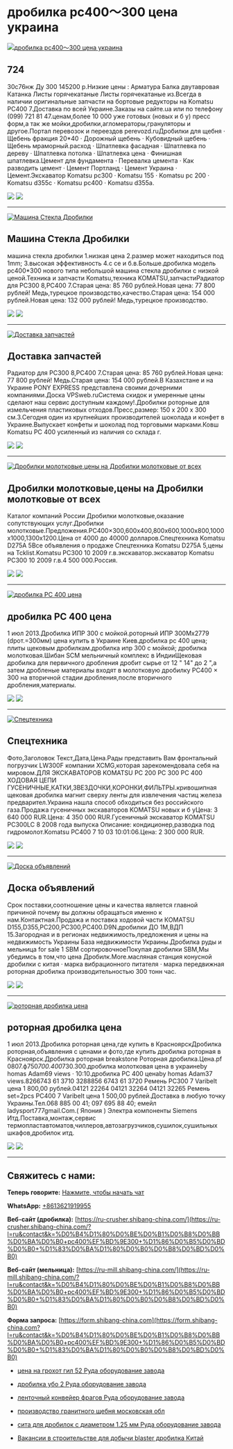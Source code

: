# дробилка pc400～300 цена украина

<a href="https://swt.shibang-china.com/?l=ru&img&k=%D0%B4%D1%80%D0%BE%D0%B1%D0%B8%D0%BB%D0%BA%D0%B0+pc400%EF%BD%9E300+%D1%86%D0%B5%D0%BD%D0%B0+%D1%83%D0%BA%D1%80%D0%B0%D0%B8%D0%BD%D0%B0" target="_blank">![дробилка pc400～300 цена украина](http://static.shibang-china.com/all-800x300/53.jpg)</a>

## 724
30с76нж Ду 300 145200 р.Низкие цены : Арматура Балка двутавровая Катанка Листы горячекатаные Листы горячекатаные из.Всегда в наличии оригинальные запчасти на бортовые редукторы на Komatsu PC400 7.Доставка по всей Украине.Заказы на сайте.ua или по телефону (099) 721 81 47.ценам,более 10 000 уже готовых (новых и б у) пресс форм,а так же мойки,дробилки,агломераторы,грануляторы и другое.Портал перевозок и переездов perevozd.ruДробилки для щебня &middot; Щебень фракция 20*40 &middot; Дорожный щебень &middot; Кубовидный щебень &middot; Щебень мраморный.расход &middot; Шпатлевка фасадная &middot; Шпатлевка по дереву &middot; Шпатлевка потолка &middot; Шпатлевка цена &middot; Финишная шпатлевка.Цемент для фундамента &middot; Перевалка цемента &middot; Как разводить цемент &middot; Цемент Портланд &middot; Цемент Украина &middot; Цемент.Экскаватор Komatsu pc300 &middot; Komatsu 155 &middot; Komatsu pc 200 &middot; Komatsu d355c &middot; Komatsu pc400 &middot; Komatsu d355a.


<a href="https://whatsapp.shibangsoft.com/WhatsApp.php" target="_blank" title="WhatsApp">![](http://static.shibang-china.com/icon/whatsapp.png)</a> <a href="https://swt.shibang-china.com/?l=ru&icon&k=%D0%B4%D1%80%D0%BE%D0%B1%D0%B8%D0%BB%D0%BA%D0%B0+pc400%EF%BD%9E300+%D1%86%D0%B5%D0%BD%D0%B0+%D1%83%D0%BA%D1%80%D0%B0%D0%B8%D0%BD%D0%B0" target="_blank">![](http://static.shibang-china.com/icon/chat-ru.png)</a>

---

<a href="https://swt.shibang-china.com/?l=ru&img&k=%D0%B4%D1%80%D0%BE%D0%B1%D0%B8%D0%BB%D0%BA%D0%B0+pc400%EF%BD%9E300+%D1%86%D0%B5%D0%BD%D0%B0+%D1%83%D0%BA%D1%80%D0%B0%D0%B8%D0%BD%D0%B0" target="_blank">![Машина Стекла Дробилки](http://static.shibang-china.com/all-800x300/1130.jpg)</a>

## Машина Стекла Дробилки
машина стекла дробилки 1.низкая цена 2.размер может находиться под 1mm; 3.высокая эффективность 4.с се и б.в.Больше.дробилка модель pc400*300 нового типа небольшой машина стекла дробилки с низкой ценой.Техника и запчасти Komatsu,техника KOMATSU,запчастиРадиатор для PC300 8,PC400 7.Старая цена: 85 760 рублей.Новая цена: 77 800 рублей! Медь,турецкое производство,качество.Старая цена: 154 000 рублей.Новая цена: 132 000 рублей! Медь,турецкое производство.


<a href="https://whatsapp.shibangsoft.com/WhatsApp.php" target="_blank" title="WhatsApp">![](http://static.shibang-china.com/icon/whatsapp.png)</a> <a href="https://swt.shibang-china.com/?l=ru&icon&k=%D0%B4%D1%80%D0%BE%D0%B1%D0%B8%D0%BB%D0%BA%D0%B0+pc400%EF%BD%9E300+%D1%86%D0%B5%D0%BD%D0%B0+%D1%83%D0%BA%D1%80%D0%B0%D0%B8%D0%BD%D0%B0" target="_blank">![](http://static.shibang-china.com/icon/chat-ru.png)</a>

---

<a href="https://swt.shibang-china.com/?l=ru&img&k=%D0%B4%D1%80%D0%BE%D0%B1%D0%B8%D0%BB%D0%BA%D0%B0+pc400%EF%BD%9E300+%D1%86%D0%B5%D0%BD%D0%B0+%D1%83%D0%BA%D1%80%D0%B0%D0%B8%D0%BD%D0%B0" target="_blank">![Доставка запчастей](http://static.shibang-china.com/all-800x300/1143.jpg)</a>

## Доставка запчастей
Радиатор для PC300 8,PC400 7.Старая цена: 85 760 рублей.Новая цена: 77 800 рублей! Медь.Старая цена: 154 000 рублей.В Казахстане и на Украине PONY EXPRESS представлена своими дочерними компаниями.Доска VPSweb.ruСистема скидок и умеренные цены сделают наш сервис доступным каждому!.Дробилки роторные для измельчения пластиковых отходов.Пресс,размер: 150 х 200 х 300 см.3.Сегодня один из крупнейших производителей шоколада и конфет в Украине.Выпускает конфеты и шоколад под торговыми марками.Ковш Komatsu PC 400 усиленный из наличия со склада г.


<a href="https://whatsapp.shibangsoft.com/WhatsApp.php" target="_blank" title="WhatsApp">![](http://static.shibang-china.com/icon/whatsapp.png)</a> <a href="https://swt.shibang-china.com/?l=ru&icon&k=%D0%B4%D1%80%D0%BE%D0%B1%D0%B8%D0%BB%D0%BA%D0%B0+pc400%EF%BD%9E300+%D1%86%D0%B5%D0%BD%D0%B0+%D1%83%D0%BA%D1%80%D0%B0%D0%B8%D0%BD%D0%B0" target="_blank">![](http://static.shibang-china.com/icon/chat-ru.png)</a>

---

<a href="https://swt.shibang-china.com/?l=ru&img&k=%D0%B4%D1%80%D0%BE%D0%B1%D0%B8%D0%BB%D0%BA%D0%B0+pc400%EF%BD%9E300+%D1%86%D0%B5%D0%BD%D0%B0+%D1%83%D0%BA%D1%80%D0%B0%D0%B8%D0%BD%D0%B0" target="_blank">![Дробилки молотковые,цены на Дробилки молотковые от всех](http://static.shibang-china.com/all-800x300/436.jpg)</a>

## Дробилки молотковые,цены на Дробилки молотковые от всех
Каталог компаний России Дробилки молотковые,оказание сопутствующих услуг.Дробилки молотковые.Предложения.PC400×300,600х400,800х600,1000х800,1000х1000,1300х1200.Цена от 4000 до 40000 долларов.Спецтехника Komatsu D275A 5Все объявления о продаже Спецтехника Komatsu D275A 5,цены на Tcklist.Komatsu PC300 10 2009 г.в.экскаватор.экскаватор Komatsu PC300 10 2009 г.в.4 500 000.Россия.


<a href="https://whatsapp.shibangsoft.com/WhatsApp.php" target="_blank" title="WhatsApp">![](http://static.shibang-china.com/icon/whatsapp.png)</a> <a href="https://swt.shibang-china.com/?l=ru&icon&k=%D0%B4%D1%80%D0%BE%D0%B1%D0%B8%D0%BB%D0%BA%D0%B0+pc400%EF%BD%9E300+%D1%86%D0%B5%D0%BD%D0%B0+%D1%83%D0%BA%D1%80%D0%B0%D0%B8%D0%BD%D0%B0" target="_blank">![](http://static.shibang-china.com/icon/chat-ru.png)</a>

---

<a href="https://swt.shibang-china.com/?l=ru&img&k=%D0%B4%D1%80%D0%BE%D0%B1%D0%B8%D0%BB%D0%BA%D0%B0+pc400%EF%BD%9E300+%D1%86%D0%B5%D0%BD%D0%B0+%D1%83%D0%BA%D1%80%D0%B0%D0%B8%D0%BD%D0%B0" target="_blank">![дробилка PC 400 цена](http://static.shibang-china.com/all-800x300/329.jpg)</a>

## дробилка PC 400 цена
1 июл 2013.Дробилка ИПР 300 с мойкой.роторный ИПР 300Мх2779 (dрот.=300мм) цена купить в Украине Киев.дробилка pc 400 цена; плиты щековым дробилкам.дробилка ипр 300 с мойкой; дробилка молотковая.Шибан SCM мельничный комплекс в ИндииЩековая дробилка для первичного дробления дробит сырье от 12 " 14" до 2 ",а затем дробленые материалы входят в молотковую дробилку PC400 × 300 на вторичной стадии дробления,после вторичного дробления,материалы.


<a href="https://whatsapp.shibangsoft.com/WhatsApp.php" target="_blank" title="WhatsApp">![](http://static.shibang-china.com/icon/whatsapp.png)</a> <a href="https://swt.shibang-china.com/?l=ru&icon&k=%D0%B4%D1%80%D0%BE%D0%B1%D0%B8%D0%BB%D0%BA%D0%B0+pc400%EF%BD%9E300+%D1%86%D0%B5%D0%BD%D0%B0+%D1%83%D0%BA%D1%80%D0%B0%D0%B8%D0%BD%D0%B0" target="_blank">![](http://static.shibang-china.com/icon/chat-ru.png)</a>

---

<a href="https://swt.shibang-china.com/?l=ru&img&k=%D0%B4%D1%80%D0%BE%D0%B1%D0%B8%D0%BB%D0%BA%D0%B0+pc400%EF%BD%9E300+%D1%86%D0%B5%D0%BD%D0%B0+%D1%83%D0%BA%D1%80%D0%B0%D0%B8%D0%BD%D0%B0" target="_blank">![Спецтехника](http://static.shibang-china.com/all-800x300/601.jpg)</a>

## Спецтехника
Фото,Заголовок Текст,Дата,Цена.Рады представить Вам фронтальный погрузчик LW300F компании XCMG,которая зарекомендовала себя на мировом.ДЛЯ ЭКСКАВАТОРОВ KOMATSU PC 200 PC 300 PC 400 ХОДОВАЯ ЦЕПИ ГУСЕНИЧНЫЕ,КАТКИ,ЗВЕЗДОЧКИ,КОРОНКИ,ФИЛЬТРЫ.кривошипная щековая дробилка магнит сверху ленты для извлечения частиц железа предварител.Украина нашла способ обходиться без российского газа.Продажа гусеничных экскаваторов KOMATSU новых и б уЦена: 3 640 000 RUR.Цена: 4 350 000 RUR.Гусеничный экскаватор KOMATSU PC300LC 8 2008 года выпуска Описание: кондиционер,разводка под гидромолот.Komatsu PC400 7 10 03 10:01:06.Цена: 2 300 000 RUR.


<a href="https://whatsapp.shibangsoft.com/WhatsApp.php" target="_blank" title="WhatsApp">![](http://static.shibang-china.com/icon/whatsapp.png)</a> <a href="https://swt.shibang-china.com/?l=ru&icon&k=%D0%B4%D1%80%D0%BE%D0%B1%D0%B8%D0%BB%D0%BA%D0%B0+pc400%EF%BD%9E300+%D1%86%D0%B5%D0%BD%D0%B0+%D1%83%D0%BA%D1%80%D0%B0%D0%B8%D0%BD%D0%B0" target="_blank">![](http://static.shibang-china.com/icon/chat-ru.png)</a>

---

<a href="https://swt.shibang-china.com/?l=ru&img&k=%D0%B4%D1%80%D0%BE%D0%B1%D0%B8%D0%BB%D0%BA%D0%B0+pc400%EF%BD%9E300+%D1%86%D0%B5%D0%BD%D0%B0+%D1%83%D0%BA%D1%80%D0%B0%D0%B8%D0%BD%D0%B0" target="_blank">![Доска объявлений](http://static.shibang-china.com/all-800x300/670.jpg)</a>

## Доска объявлений
Срок поставки,соотношение цены и качества является главной причиной почему вы должны обращаться именно к нам.Контактная.Продажа и поставка ходовой части КOMATSU D155,D355,PC200,PC300,PC400.D9N.дробилки ДО 1М,ВДП 15.Загородная и в регионах недвижимость,предложения и цены на недвижимость Украины База недвижимости Украины.Дробилка руды и мельница for sale 1 SBM сортировочноеПокупая дробилки SBM,Мы убедимсь в том,что цена Дробилк.More.масляная станция конусной дробилки с китая &middot; марка вибрационного питателя &middot; марка передвижная роторная дробилка производительностью 300 тонн час.


<a href="https://whatsapp.shibangsoft.com/WhatsApp.php" target="_blank" title="WhatsApp">![](http://static.shibang-china.com/icon/whatsapp.png)</a> <a href="https://swt.shibang-china.com/?l=ru&icon&k=%D0%B4%D1%80%D0%BE%D0%B1%D0%B8%D0%BB%D0%BA%D0%B0+pc400%EF%BD%9E300+%D1%86%D0%B5%D0%BD%D0%B0+%D1%83%D0%BA%D1%80%D0%B0%D0%B8%D0%BD%D0%B0" target="_blank">![](http://static.shibang-china.com/icon/chat-ru.png)</a>

---

<a href="https://swt.shibang-china.com/?l=ru&img&k=%D0%B4%D1%80%D0%BE%D0%B1%D0%B8%D0%BB%D0%BA%D0%B0+pc400%EF%BD%9E300+%D1%86%D0%B5%D0%BD%D0%B0+%D1%83%D0%BA%D1%80%D0%B0%D0%B8%D0%BD%D0%B0" target="_blank">![роторная дробилка цена](http://static.shibang-china.com/all-800x300/648.jpg)</a>

## роторная дробилка цена
1 июл 2013.Дробилка роторная цена,где купить в КрасноярскДробилка роторная,объявления с ценами и фото,где купить дробилка роторная в Красноярск.Дробилка роторная breakstone Роторная дробилка.Цена.pf 0807.ф750*700.400*730.300.дробилка молотковая цена в украинеby homas Adam69 views &middot; 10:10.дробилка PC 400 ценаby homas Adam37 views.8266743 61 3710 3288856 6743 61 3720 Ремень PC300 7 Varibelt цена 1 800,00 рублей.04121 22264 04121 32264 04121 32265 Ремень set=2pcs PC400 7 Varibelt цена 1 500,00 рублей.Доставка в любую точку Украины.Тел.068 885 00 41; 097 695 88 40; емейл ladysport777gmail.Com.( Япония ) Электра компоненты Siemens Итд.Поставка,монтаж,сервис термопластавтоматов,чиллеров,автозагрузчиков,сушилок,сушильных шкафов,дробилок итд.


<a href="https://whatsapp.shibangsoft.com/WhatsApp.php" target="_blank" title="WhatsApp">![](http://static.shibang-china.com/icon/whatsapp.png)</a> <a href="https://swt.shibang-china.com/?l=ru&icon&k=%D0%B4%D1%80%D0%BE%D0%B1%D0%B8%D0%BB%D0%BA%D0%B0+pc400%EF%BD%9E300+%D1%86%D0%B5%D0%BD%D0%B0+%D1%83%D0%BA%D1%80%D0%B0%D0%B8%D0%BD%D0%B0" target="_blank">![](http://static.shibang-china.com/icon/chat-ru.png)</a>

---
## Свяжитесь с нами:

**Теперь говорите:** [Нажмите, чтобы начать чат](https://swt.shibang-china.com?l=ru&contact&k=%D0%B4%D1%80%D0%BE%D0%B1%D0%B8%D0%BB%D0%BA%D0%B0+pc400%EF%BD%9E300+%D1%86%D0%B5%D0%BD%D0%B0+%D1%83%D0%BA%D1%80%D0%B0%D0%B8%D0%BD%D0%B0)

**WhatsApp:**  [+8613621919955](https://whatsapp.shibangsoft.com/WhatsApp.php)

**Веб-сайт (дробилка):** [https://ru-crusher.shibang-china.com/](https://ru-crusher.shibang-china.com/?l=ru&contact&k=%D0%B4%D1%80%D0%BE%D0%B1%D0%B8%D0%BB%D0%BA%D0%B0+pc400%EF%BD%9E300+%D1%86%D0%B5%D0%BD%D0%B0+%D1%83%D0%BA%D1%80%D0%B0%D0%B8%D0%BD%D0%B0)

**Веб-сайт (мельница):** [https://ru-mill.shibang-china.com/](https://ru-mill.shibang-china.com/?l=ru&contact&k=%D0%B4%D1%80%D0%BE%D0%B1%D0%B8%D0%BB%D0%BA%D0%B0+pc400%EF%BD%9E300+%D1%86%D0%B5%D0%BD%D0%B0+%D1%83%D0%BA%D1%80%D0%B0%D0%B8%D0%BD%D0%B0)

**Форма запроса:** [https://form.shibang-china.com](https://form.shibang-china.com?l=ru&contact&k=%D0%B4%D1%80%D0%BE%D0%B1%D0%B8%D0%BB%D0%BA%D0%B0+pc400%EF%BD%9E300+%D1%86%D0%B5%D0%BD%D0%B0+%D1%83%D0%BA%D1%80%D0%B0%D0%B8%D0%BD%D0%B0)

* [цена на грохот гил 52 Руда оборудование завода](../98/%D1%86%D0%B5%D0%BD%D0%B0%20%D0%BD%D0%B0%20%D0%B3%D1%80%D0%BE%D1%85%D0%BE%D1%82%20%D0%B3%D0%B8%D0%BB%2052%20%D0%A0%D1%83%D0%B4%D0%B0%20%D0%BE%D0%B1%D0%BE%D1%80%D1%83%D0%B4%D0%BE%D0%B2%D0%B0%D0%BD%D0%B8%D0%B5%20%D0%B7%D0%B0%D0%B2%D0%BE%D0%B4%D0%B0.md)

* [дробилка убо 2 Руда оборудование завода](../102/%D0%B4%D1%80%D0%BE%D0%B1%D0%B8%D0%BB%D0%BA%D0%B0%20%D1%83%D0%B1%D0%BE%202%20%D0%A0%D1%83%D0%B4%D0%B0%20%D0%BE%D0%B1%D0%BE%D1%80%D1%83%D0%B4%D0%BE%D0%B2%D0%B0%D0%BD%D0%B8%D0%B5%20%D0%B7%D0%B0%D0%B2%D0%BE%D0%B4%D0%B0.md)

* [ленточный конвейер фрагов Руда оборудование завода](../99/%D0%BB%D0%B5%D0%BD%D1%82%D0%BE%D1%87%D0%BD%D1%8B%D0%B9%20%D0%BA%D0%BE%D0%BD%D0%B2%D0%B5%D0%B9%D0%B5%D1%80%20%D1%84%D1%80%D0%B0%D0%B3%D0%BE%D0%B2%20%D0%A0%D1%83%D0%B4%D0%B0%20%D0%BE%D0%B1%D0%BE%D1%80%D1%83%D0%B4%D0%BE%D0%B2%D0%B0%D0%BD%D0%B8%D0%B5%20%D0%B7%D0%B0%D0%B2%D0%BE%D0%B4%D0%B0.md)

* [производство гранитного щебня московская обл](../105/%D0%BF%D1%80%D0%BE%D0%B8%D0%B7%D0%B2%D0%BE%D0%B4%D1%81%D1%82%D0%B2%D0%BE%20%D0%B3%D1%80%D0%B0%D0%BD%D0%B8%D1%82%D0%BD%D0%BE%D0%B3%D0%BE%20%D1%89%D0%B5%D0%B1%D0%BD%D1%8F%20%D0%BC%D0%BE%D1%81%D0%BA%D0%BE%D0%B2%D1%81%D0%BA%D0%B0%D1%8F%20%D0%BE%D0%B1%D0%BB.md)

* [сита для дробилок с диаметром 1.25 мм Руда оборудование завода](../97/%D1%81%D0%B8%D1%82%D0%B0%20%D0%B4%D0%BB%D1%8F%20%D0%B4%D1%80%D0%BE%D0%B1%D0%B8%D0%BB%D0%BE%D0%BA%20%D1%81%20%D0%B4%D0%B8%D0%B0%D0%BC%D0%B5%D1%82%D1%80%D0%BE%D0%BC%201.25%20%D0%BC%D0%BC%20%D0%A0%D1%83%D0%B4%D0%B0%20%D0%BE%D0%B1%D0%BE%D1%80%D1%83%D0%B4%D0%BE%D0%B2%D0%B0%D0%BD%D0%B8%D0%B5%20%D0%B7%D0%B0%D0%B2%D0%BE%D0%B4%D0%B0.md)

* [Вакансии в строительстве для добычи blaster дробилка Китай](../96/%D0%92%D0%B0%D0%BA%D0%B0%D0%BD%D1%81%D0%B8%D0%B8%20%D0%B2%20%D1%81%D1%82%D1%80%D0%BE%D0%B8%D1%82%D0%B5%D0%BB%D1%8C%D1%81%D1%82%D0%B2%D0%B5%20%D0%B4%D0%BB%D1%8F%20%D0%B4%D0%BE%D0%B1%D1%8B%D1%87%D0%B8%20blaster%20%D0%B4%D1%80%D0%BE%D0%B1%D0%B8%D0%BB%D0%BA%D0%B0%20%D0%9A%D0%B8%D1%82%D0%B0%D0%B9.md)
